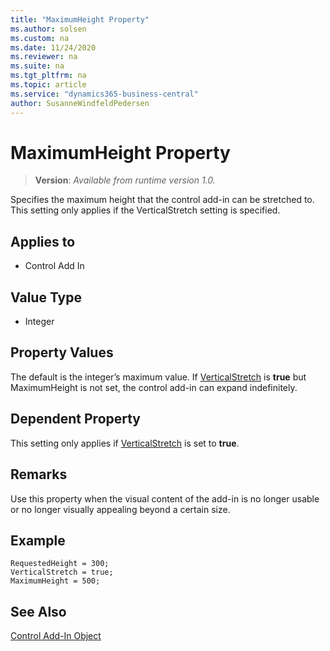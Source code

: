 ```yaml
---
title: "MaximumHeight Property"
ms.author: solsen
ms.custom: na
ms.date: 11/24/2020
ms.reviewer: na
ms.suite: na
ms.tgt_pltfrm: na
ms.topic: article
ms.service: "dynamics365-business-central"
author: SusanneWindfeldPedersen
---
```

[//]: # (START>DO_NOT_EDIT)
[//]: # (IMPORTANT:Do not edit any of the content between here and the END>DO_NOT_EDIT.)
[//]: # (Any modifications should be made in the .xml files in the ModernDev repo.)
# MaximumHeight Property
> **Version**: _Available from runtime version 1.0._

Specifies the maximum height that the control add-in can be stretched to. This setting only applies if the VerticalStretch setting is specified.

## Applies to
-   Control Add In


[//]: # (IMPORTANT: END>DO_NOT_EDIT)

  
## Value Type 
  
- Integer 

## Property Values

The default is the integer’s maximum value. If [VerticalStretch](devenv-verticalstretch-property.md) is **true** but MaximumHeight is not set, the control add-in can expand indefinitely.

## Dependent Property

This setting only applies if [VerticalStretch](devenv-verticalstretch-property.md) is set to **true**.

## Remarks

Use this property when the visual content of the add-in is no longer usable or no longer visually appealing beyond a certain size.

## Example

```AL
RequestedHeight = 300;
VerticalStretch = true;
MaximumHeight = 500;
```


## See Also

[Control Add-In Object](../devenv-control-addin-object.md)   
 